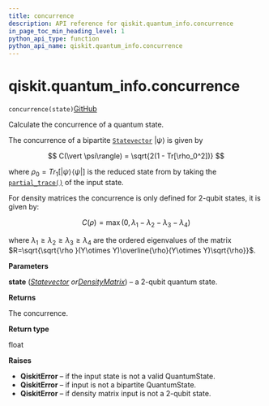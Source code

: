 ```yaml
---
title: concurrence
description: API reference for qiskit.quantum_info.concurrence
in_page_toc_min_heading_level: 1
python_api_type: function
python_api_name: qiskit.quantum_info.concurrence
---
```


# qiskit.quantum\_info.concurrence

<span id="qiskit.quantum_info.concurrence" />

`concurrence(state)`[GitHub](https://github.com/qiskit/qiskit/tree/stable/0.20/qiskit/quantum_info/states/measures.py "view source code")

Calculate the concurrence of a quantum state.

The concurrence of a bipartite [`Statevector`](qiskit.quantum_info.Statevector "qiskit.quantum_info.Statevector") $\vert \psi\rangle$ is given by

$$
C(\vert \psi\rangle) = \sqrt{2(1 - Tr[\rho_0^2])}
$$

where $\rho_0 = Tr_1[\vert \psi\rangle\!\langle\psi\vert ]$ is the reduced state from by taking the [`partial_trace()`](qiskit.quantum_info.partial_trace "qiskit.quantum_info.partial_trace") of the input state.

For density matrices the concurrence is only defined for 2-qubit states, it is given by:

$$
C(\rho) = \max(0, \lambda_1 - \lambda_2 - \lambda_3 - \lambda_4)
$$

where $\lambda _1 \ge \lambda _2 \ge \lambda _3 \ge \lambda _4$ are the ordered eigenvalues of the matrix $R=\sqrt{\sqrt{\rho }(Y\otimes Y)\overline{\rho}(Y\otimes Y)\sqrt{\rho}}$.

**Parameters**

**state** ([*Statevector*](qiskit.quantum_info.Statevector "qiskit.quantum_info.Statevector")  *or*[*DensityMatrix*](qiskit.quantum_info.DensityMatrix "qiskit.quantum_info.DensityMatrix")) – a 2-qubit quantum state.

**Returns**

The concurrence.

**Return type**

float

**Raises**

*   **QiskitError** – if the input state is not a valid QuantumState.
*   **QiskitError** – if input is not a bipartite QuantumState.
*   **QiskitError** – if density matrix input is not a 2-qubit state.

